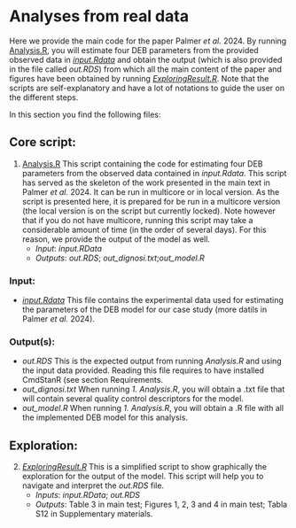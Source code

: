 # Analyses from real data
Here we provide the main code for the paper Palmer _et al._ 2024. By running [Analysis.R](./REALDATA/Analysis.R), you will estimate four DEB parameters from the provided observed data in [_input.Rdata_](./REALDATA/input.Rdata) and obtain the output (which is also provided in the file called _out.RDS_) from which all the main content of the paper and figures have been obtained by running [_ExploringResult.R_](./REALDATA/ExploringResult.R). 
Note that the scripts are self-explanatory and have a lot of notations to guide the user on the different steps.

In this section you find the following files: 

## Core script: 
1. [Analysis.R](./REALDATA/Analysis.R) This script containing the code for estimating four DEB parameters from the observed data contained in _input.Rdata_. This script has served as the skeleton of the work presented in the main text in Palmer _et al._ 2024. It can be run in multicore or in local version. As the script is presented here, it is prepared for be run in a multicore version (the  local version is on the script but currently locked). Note however that if you do not have multicore, running this script may take a considerable amount of time (in the order of several days). For this reason, we provide the output of the model as well.
   - *Input*: _input.RData_
   - *Outputs*: _out.RDS_; _out_dignosi.txt_;_out_model.R_
 ### Input: 
 - [_input.Rdata_](./REALDATA/input.Rdata) This file contains the experimental data used for estimating the parameters of the DEB model for our case study (more datils in Palmer _et al._ 2024). 
 ### Output(s): 
- _out.RDS_ This is the expected output from running _Analysis.R_ and using the input data provided. Reading this file requires to have installed CmdStanR (see section Requirements.
- _out_dignosi.txt_ When running _1._ _Analysis.R_, you will obtain a .txt file that will contain several quality control descriptors for the model. 
- _out_model.R_ When running _1._ _Analysis.R_, you will obtain a .R file with all the implemented DEB model for this analysis.
  
## Exploration: 
2. [_ExploringResult.R_](./REALDATA/ExploringResult.R) This is a simplified script to show graphically the exploration for the output of the model. This script will help you to navigate and interpret the _out.RDS_ file. 
   - *Inputs*: _input.RData_; _out.RDS_
   - *Outputs*: Table 3 in main test; Figures 1, 2, 3 and 4 in main test; Tabla S12 in Supplementary materials.
